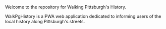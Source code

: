 Welcome to the repository for  Walking Pittsburgh's History.

WalkPgHistory is a PWA web application dedicated to informing users of the local history along Pittsburgh's streets.
